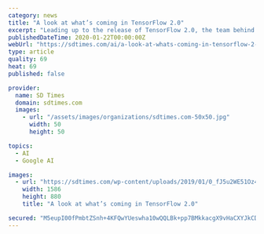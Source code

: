 ```yaml
---
category: news
title: "A look at what’s coming in TensorFlow 2.0"
excerpt: "Leading up to the release of TensorFlow 2.0, the team behind the library has revealed some of its plans for the upcoming version of the machine learning framework. According to the TensorFlow team ..."
publishedDateTime: 2020-01-22T00:00:00Z
webUrl: "https://sdtimes.com/ai/a-look-at-whats-coming-in-tensorflow-2-0/"
type: article
quality: 69
heat: 69
published: false

provider:
  name: SD Times
  domain: sdtimes.com
  images:
    - url: "/assets/images/organizations/sdtimes.com-50x50.jpg"
      width: 50
      height: 50

topics:
  - AI
  - Google AI

images:
  - url: "https://sdtimes.com/wp-content/uploads/2019/01/0_fJ5u2WE51Oz44dr_.png"
    width: 1586
    height: 880
    title: "A look at what’s coming in TensorFlow 2.0"

secured: "M5eupI00fPmbtZSnh+4KFQwYUeswha10wQQLBk+pp7BMkkacgX9vHaCXYJkCDikY58ui+ODd6wA60IzFjX2b4DdWswOKi3/Cy3KNZA1C7O/8qPCy0eEr1dDNK/mQEiF7E1iDSJCeTXWgjJKhjuEKEBdFsKWlFHfpkSSdYhjrkXgSoWuafeWTYnFsAbeE+ejtoYXUIf9dzrJUKUIsiEqgXZY4Gui/JBKTKsih4PlX/GZwwK4RsUZDeIVxJ7ouzGeaU2IBOTn9t26d01XJtDylYngOj54KqKJQ+HoRBOXaVt3lmnGj+x9M4RggNNdeSO3i;uakpYg0c7RcdxZ5pt6MhMQ=="
---
```



